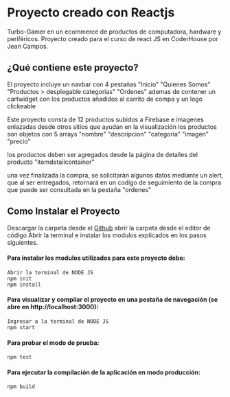 # Proyecto creado con Reactjs
 
Turbo-Gamer en un ecommerce de productos de computadora, hardware y periféricos.
Proyecto creado para el curso de react JS en CoderHouse por Jean Campos.
 
## ¿Qué contiene este proyecto?
El proyecto incluye un navbar con 4 pestañas "Inicio" "Quienes Somos" "Productos > desplegable categorias" "Ordenes" 
ademas de contener un cartwidget con los productos añadidos al carrito de compa y un logo clickeable

Este proyecto consta de 12 productos subidos a Firebase e imagenes enlazadas desde otros sitios que ayudan en la visualización
los productos son objetos con 5 arrays "nombre" "descripcion" "categoria" "imagen" "precio"

los productos deben ser agregados desde la página de detalles del producto "itemdetailcontainer"

una vez finalizada la compra, se solicitarán algunos datos mediante un alert, que al ser entregados, retornará en un codigo de seguimiento de la compra que puede ser consultada en la pestaña "ordenes"


## Como Instalar el Proyecto
Descargar la carpeta desde el [Github](https://github.com/jcamposm/reactjs)
abrir la carpeta desde el editor de código
Abrir la terminal e instalar los modulos explicados en los pasos siguientes.

#### Para instalar los modulos utilizados para este proyecto debe:
    Abrir la terminal de NODE JS
    npm init
    npm install

#### Para visualizar y compilar el proyecto en una pestaña de navegación (se abre en http://localhost:3000):
    Ingresar a la terminal de NODE JS
    npm start


#### Para probar el modo de prueba:
    
    npm test

#### Para ejecutar la compilación de la aplicación en modo producción:

    npm build

